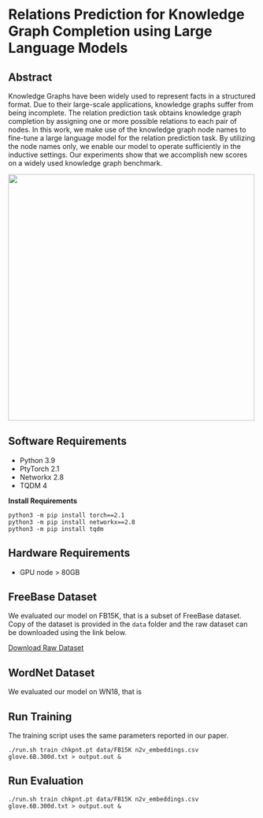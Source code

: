 # Relations Prediction for Knowledge Graph Completion using Large Language Models

## Abstract
Knowledge Graphs have been widely used to represent facts in a structured format. Due to their large-scale applications, knowledge graphs suffer from being incomplete. The relation prediction task obtains knowledge graph completion by assigning one or more possible relations to each pair of nodes. In this work, we make use of the knowledge graph node names to fine-tune a large language model for the relation prediction task. By utilizing the node names only, we enable our model to operate sufficiently in the inductive settings. Our experiments show that we accomplish new scores on a widely used knowledge graph benchmark.

<img src="RPLLM_model.png" width="500">

## Software Requirements
- Python 3.9
- PtyTorch 2.1
- Networkx 2.8
- TQDM 4

**Install Requirements**
```
python3 -m pip install torch==2.1
python3 -m pip install networkx==2.8
python3 -m pip install tqdm
```

## Hardware Requirements
 - GPU node > 80GB

## FreeBase Dataset

We evaluated our model on FB15K, that is a subset of FreeBase dataset. Copy of the dataset is provided in the `data` folder and the raw dataset can be downloaded using the link below.

[Download Raw Dataset](https://www.microsoft.com/en-us/download/details.aspx?id=52312)

## WordNet Dataset

We evaluated our model on WN18, that is 

## Run Training

The training script uses the same parameters reported in our paper.

```
./run.sh train chkpnt.pt data/FB15K n2v_embeddings.csv glove.6B.300d.txt > output.out &
```

## Run Evaluation

```
./run.sh train chkpnt.pt data/FB15K n2v_embeddings.csv glove.6B.300d.txt > output.out &
```
